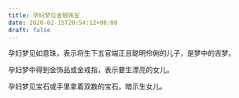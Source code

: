 ```yaml
---
title: 孕妇梦见金银珠宝
date: 2020-02-15T20:54:12+08:00
draft: false
---
```


孕妇梦见如意珠，表示将生下五官端正且聪明伶俐的儿子，是梦中的吉梦。

孕妇梦中得到金饰品或金戒指，表示要生漂亮的女儿。

孕妇梦见宝石或手里拿着双数的宝石，暗示生女儿。
